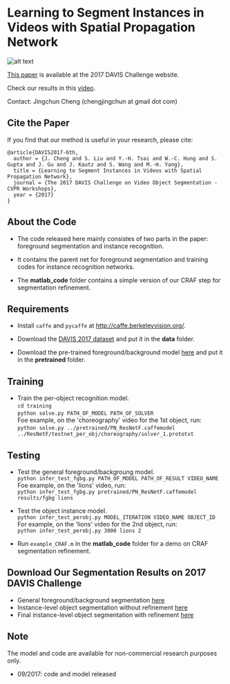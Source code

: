 # Learning to Segment Instances in Videos with Spatial Propagation Network

![alt text](https://github.com/JingchunCheng/Seg-with-SPN/blob/master/cvpr17_workshop_git.png)

[This paper](http://davischallenge.org/challenge2017/papers/DAVIS-Challenge-6th-Team.pdf) is available at the 2017 DAVIS Challenge website.

Check our results in this [video](https://www.youtube.com/watch?v=JMCYk9w_TyA&feature=youtu.be).

Contact: Jingchun Cheng (chengjingchun at gmail dot com)

## Cite the Paper
If you find that our method is useful in your research, please cite:
```
@article{DAVIS2017-6th,
  author = {J. Cheng and S. Liu and Y.-H. Tsai and W.-C. Hung and S. Gupta and J. Gu and J. Kautz and S. Wang and M.-H. Yang}, 
  title = {Learning to Segment Instances in Videos with Spatial Propagation Network}, 
  journal = {The 2017 DAVIS Challenge on Video Object Segmentation - CVPR Workshops}, 
  year = {2017}
}
```

## About the Code
* The code released here mainly consistes of two parts in the paper: foreground segmentation and instance recognition.

* It contains the parent net for foreground segmentation and training codes for instance recognition networks.

* The **matlab_code** folder contains a simple version of our CRAF step for segmentation refinement.


## Requirements
* Install `caffe` and `pycaffe` at http://caffe.berkeleyvision.org/.

* Download the [DAVIS 2017 dataset](http://davischallenge.org/code.html) and put it in the **data** folder.

* Download the pre-trained foreground/background model [here](http://vllab.ucmerced.edu/ytsai/CVPR17/PN_ResNetF.caffemodel) and put it in the **pretrained** folder.

## Training
* Train the per-object recognition model. <br />
`cd training` <br />
`python solve.py PATH_OF_MODEL PATH_OF_SOLVER` <br />
Foe example, on the 'choreography' video for the 1st object, run: <br />
`python solve.py ../pretrained/PN_ResNetF.caffemodel ../ResNetF/testnet_per_obj/choreography/solver_1.prototxt`

## Testing
* Test the general foreground/backgroung model. <br />
`python infer_test_fgbg.py PATH_OF_MODEL PATH_OF_RESULT VIDEO_NAME` <br />
Foe example, on the 'lions' video, run: <br />
`python infer_test_fgbg.py pretrained/PN_ResNetF.caffemodel results/fgbg lions`

* Test the object instance model. <br />
`python infer_test_perobj.py MODEL_ITERATION VIDEO_NAME OBJECT_ID` <br />
For example, on the 'lions' video for the 2nd object, run: <br />
`python infer_test_perobj.py 3000 lions 2`

* Run `example_CRAF.m` in the **matlab_code** folder for a demo on CRAF segmentation refinement.

## Download Our Segmentation Results on 2017 DAVIS Challenge
* General foreground/background segmentation [here](http://vllab.ucmerced.edu/ytsai/CVPR17/fgbg.zip)
* Instance-level object segmentation without refinement [here](http://vllab.ucmerced.edu/ytsai/CVPR17/perobj.zip)
* Final instance-level object segmentation with refinement [here](http://vllab.ucmerced.edu/ytsai/CVPR17/final_result.zip)

## Note
The model and code are available for non-commercial research purposes only.

* 09/2017: code and model released
